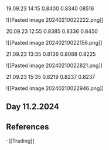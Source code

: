 
19.09.23 14:15 0.8400 0.8340 08516

![[Pasted image 20240210022222.png]]

20.09.23 12:55 0.8385 0.8336 0.8450

![[Pasted image 20240210022156.png]]

21.09.23 13:35 0.8136 0.8088 0.8225

![[Pasted image 20240210022821.png]]

21.09.23 15:35 0.8219 0.8237 0.8237

![[Pasted image 20240210022946.png]]

## Day 11.2.2024








## References
<!-- Links to pages not referenced in the content -->
-[[Trading]]